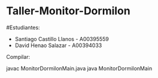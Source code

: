 # Taller-Monitor-Dormilon
 
#Estudiantes:

- Santiago Castillo Llanos - A00395559
- David Henao Salazar - A00394033


Compilar:

javac MonitorDormilonMain.java
java MonitorDormilonMain